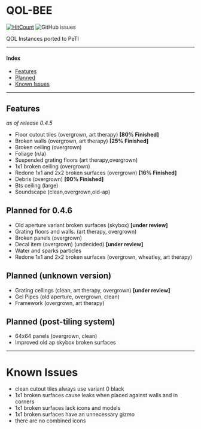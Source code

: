 # QOL-BEE
[![HitCount](http://hits.dwyl.com/koerismo/QOL-BEE.svg)](http://hits.dwyl.com/koerismo/QOL-BEE)
![GitHub issues](https://img.shields.io/github/issues/koerismo/QOL-BEE?color=333&style=flat-square)
 
 QOL Instances ported to PeTI

***
#### Index
- [Features](https://github.com/koerismo/QOL-BEE#features)
- [Planned](https://github.com/koerismo/QOL-BEE#planned-for-046)
- [Known Issues](https://github.com/koerismo/QOL-BEE#known-issues)
***


## Features
*as of release 0.4.5*
- Floor cutout tiles (overgrown, art therapy) **[80% Finished]**
- Broken walls (overgrown, art therapy) **[25% Finished]**
- Broken ceiling (overgrown)
- Foliage (n/a)
- Suspended grating floors (art therapy,overgrown)
- 1x1 broken ceiling (overgrown)
- Redone 1x1 and 2x2 broken surfaces (overgrown) **[16% Finished]**
- Debris (overgrown) **[90% Finished]**
- Bts ceiling (large)
- Soundscape (clean,overgrown,old-ap)

## Planned for 0.4.6
- Old aperture variant broken surfaces (skybox) **\[under review\]**
- Grating floors and walls. (art therapy, overgrown)
- Broken panels (overgrown)
- Decal item (overgrown) (undecided) **\[under review\]**
- Water and sparks particles
- Redone 1x1 and 2x2 broken surfaces (overgrown, wheatley, art therapy)

## Planned (unknown version)
- Grating ceilings (clean, art therapy, overgrown) **\[under review\]**
- Gel Pipes (old aperture, overgrown, clean)
- Framework (overgrown, art therapy)

## Planned (post-tiling system)
- 64x64 panels (overgrown, clean)
- Improved old ap skybox broken surfaces

***

# Known Issues
- clean cutout tiles always use variant 0 black
- 1x1 broken surfaces cause leaks when placed against walls and in corners
- 1x1 broken surfaces lack icons and models
- 1x1 broken surfaces have an unnecessary gizmo
- there are no combined icons
